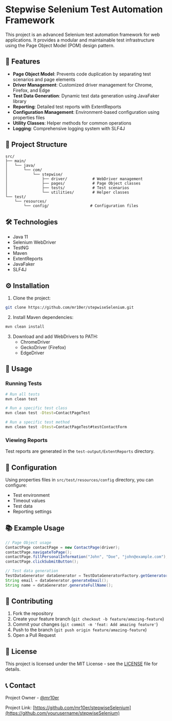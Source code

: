 # Stepwise Selenium Test Automation Framework

This project is an advanced Selenium test automation framework for web applications. It provides a modular and maintainable test infrastructure using the Page Object Model (POM) design pattern.

## 🚀 Features

- **Page Object Model**: Prevents code duplication by separating test scenarios and page elements
- **Driver Management**: Customized driver management for Chrome, Firefox, and Edge
- **Test Data Generation**: Dynamic test data generation using JavaFaker library
- **Reporting**: Detailed test reports with ExtentReports
- **Configuration Management**: Environment-based configuration using properties files
- **Utility Classes**: Helper methods for common operations
- **Logging**: Comprehensive logging system with SLF4J

## 📁 Project Structure

```
src/
├── main/
│   └── java/
│       └── com/
│           └── stepwise/
│               ├── driver/           # WebDriver management
│               ├── pages/            # Page Object classes
│               ├── tests/            # Test scenarios
│               └── utilities/        # Helper classes
└── test/
    └── resources/
        └── config/                  # Configuration files
```

## 🛠️ Technologies

- Java 11
- Selenium WebDriver
- TestNG
- Maven
- ExtentReports
- JavaFaker
- SLF4J

## ⚙️ Installation

1. Clone the project:
```bash
git clone https://github.com/mr10er/stepwiseSelenium.git
```

2. Install Maven dependencies:
```bash
mvn clean install
```

3. Download and add WebDrivers to PATH:
   - ChromeDriver
   - GeckoDriver (Firefox)
   - EdgeDriver

## 📝 Usage

### Running Tests

```bash
# Run all tests
mvn clean test

# Run a specific test class
mvn clean test -Dtest=ContactPageTest

# Run a specific test method
mvn clean test -Dtest=ContactPageTest#testContactForm
```

### Viewing Reports

Test reports are generated in the `test-output/ExtentReports` directory.

## 🔧 Configuration

Using properties files in `src/test/resources/config` directory, you can configure:
- Test environment
- Timeout values
- Test data
- Reporting settings

## 📚 Example Usage

```java
// Page Object usage
ContactPage contactPage = new ContactPage(driver);
contactPage.navigateToPage();
contactPage.fillPersonalInformation("John", "Doe", "john@example.com");
contactPage.clickSubmitButton();

// Test data generation
TestDataGenerator dataGenerator = TestDataGeneratorFactory.getGenerator();
String email = dataGenerator.generateEmail();
String name = dataGenerator.generateFullName();
```

## 🤝 Contributing

1. Fork the repository
2. Create your feature branch (`git checkout -b feature/amazing-feature`)
3. Commit your changes (`git commit -m 'feat: Add amazing feature'`)
4. Push to the branch (`git push origin feature/amazing-feature`)
5. Open a Pull Request

## 📄 License

This project is licensed under the MIT License - see the [LICENSE](LICENSE) file for details.

## 📞 Contact

Project Owner - [@mr10er](https://github.com/yourusername)

Project Link: [https://github.com/mr10er/stepwiseSelenium](https://github.com/yourusername/stepwiseSelenium) 